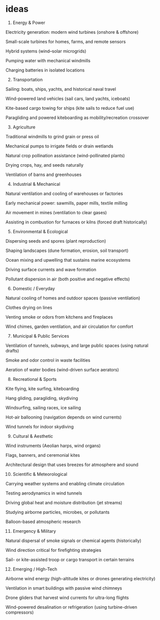 # ideas

1. Energy & Power

Electricity generation: modern wind turbines (onshore & offshore)

Small-scale turbines for homes, farms, and remote sensors

Hybrid systems (wind–solar microgrids)

Pumping water with mechanical windmills

Charging batteries in isolated locations

2. Transportation

Sailing: boats, ships, yachts, and historical naval travel

Wind-powered land vehicles (sail cars, land yachts, iceboats)

Kite-based cargo towing for ships (kite sails to reduce fuel use)

Paragliding and powered kiteboarding as mobility/recreation crossover

3. Agriculture

Traditional windmills to grind grain or press oil

Mechanical pumps to irrigate fields or drain wetlands

Natural crop pollination assistance (wind-pollinated plants)

Drying crops, hay, and seeds naturally

Ventilation of barns and greenhouses

4. Industrial & Mechanical

Natural ventilation and cooling of warehouses or factories

Early mechanical power: sawmills, paper mills, textile milling

Air movement in mines (ventilation to clear gases)

Assisting in combustion for furnaces or kilns (forced draft historically)

5. Environmental & Ecological

Dispersing seeds and spores (plant reproduction)

Shaping landscapes (dune formation, erosion, soil transport)

Ocean mixing and upwelling that sustains marine ecosystems

Driving surface currents and wave formation

Pollutant dispersion in air (both positive and negative effects)

6. Domestic / Everyday

Natural cooling of homes and outdoor spaces (passive ventilation)

Clothes drying on lines

Venting smoke or odors from kitchens and fireplaces

Wind chimes, garden ventilation, and air circulation for comfort

7. Municipal & Public Services

Ventilation of tunnels, subways, and large public spaces (using natural drafts)

Smoke and odor control in waste facilities

Aeration of water bodies (wind-driven surface aerators)

8. Recreational & Sports

Kite flying, kite surfing, kiteboarding

Hang gliding, paragliding, skydiving

Windsurfing, sailing races, ice sailing

Hot-air ballooning (navigation depends on wind currents)

Wind tunnels for indoor skydiving

9. Cultural & Aesthetic

Wind instruments (Aeolian harps, wind organs)

Flags, banners, and ceremonial kites

Architectural design that uses breezes for atmosphere and sound

10. Scientific & Meteorological

Carrying weather systems and enabling climate circulation

Testing aerodynamics in wind tunnels

Driving global heat and moisture distribution (jet streams)

Studying airborne particles, microbes, or pollutants

Balloon-based atmospheric research

11. Emergency & Military

Natural dispersal of smoke signals or chemical agents (historically)

Wind direction critical for firefighting strategies

Sail- or kite-assisted troop or cargo transport in certain terrains

12. Emerging / High-Tech

Airborne wind energy (high-altitude kites or drones generating electricity)

Ventilation in smart buildings with passive wind chimneys

Drone gliders that harvest wind currents for ultra-long flights

Wind-powered desalination or refrigeration (using turbine-driven compressors)
